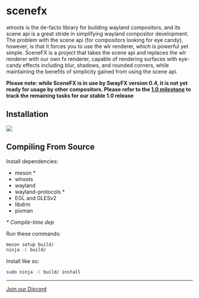 # scenefx

wlroots is the de-facto library for building wayland compositors, and its scene api is a great stride in simplifying wayland compositor development. The problem with the scene api (for compositors looking for eye candy), however, is that it forces you to use the wlr renderer, which is powerful yet simple. SceneFX is a project that takes the scene api and replaces the wlr renderer with our own fx renderer, capable of rendering surfaces with eye-candy effects including blur, shadows, and rounded corners, while maintaining the benefits of simplicity gained from using the scene api.

**Please note: while SceneFX is in use by SwayFX version 0.4, it is not yet ready for usage by other compositors. Please refer to the [1.0 milestone](https://github.com/wlrfx/scenefx/milestone/2) to track the remaining tasks for our stable 1.0 release**

## Installation
<a href="https://repology.org/project/scenefx/versions"><img src="https://repology.org/badge/vertical-allrepos/scenefx.svg"/></a>


## Compiling From Source
Install dependencies:
* meson \*
* wlroots
* wayland
* wayland-protocols \*
* EGL and GLESv2
* libdrm
* pixman

_\* Compile-time dep_

Run these commands:
```sh
meson setup build/
ninja -C build/
```

Install like so:
```sh
sudo ninja -C build/ install
```


---
[Join our Discord](https://discord.gg/qsSx397rkh)
